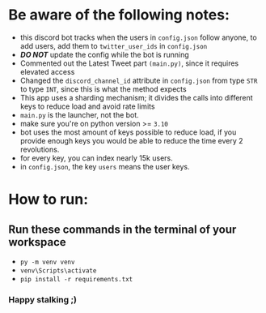# Be aware of the following notes:
- this discord bot tracks when the users in `config.json` follow anyone, to add users, add them to `twitter_user_ids` in `config.json`
- ***DO NOT*** update the config while the bot is running
- Commented out the Latest Tweet part `(main.py)`, since it requires elevated access
- Changed the `discord_channel_id` attribute in `config.json` from type `STR` to type `INT`, since this is what the method expects
- This app uses a sharding mechanism; it divides the calls into different keys to reduce load and avoid rate limits
- `main.py` is the launcher, not the bot.
- make sure you're on python version >= `3.10`
- bot uses the most amount of keys possible to reduce load, if you provide enough keys you would be able to reduce the time every 2 revolutions.
- for every key, you can index nearly 15k users.
- in `config.json`, the key `users` means the user keys.


# How to run:
## Run these commands in the terminal of your workspace
- `py -m venv venv`
- `venv\Scripts\activate`
- `pip install -r requirements.txt`

### Happy stalking ;)
